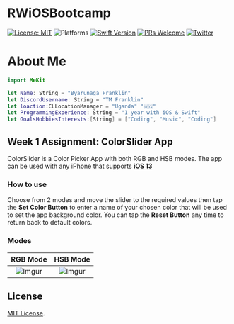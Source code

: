 # RWiOSBootcamp


[![License: MIT](https://img.shields.io/badge/License-MIT-yellow.svg)](https://opensource.org/licenses/MIT)
![Platforms](https://img.shields.io/badge/platform-iOS-lightgrey.svg)
[![Swift Version](https://img.shields.io/badge/Swift-5.2-F16D39.svg?style=flat)](https://developer.apple.com/swift)
[![PRs Welcome](https://img.shields.io/badge/PRs-welcome-brightgreen.svg?style=flat-square)](http://makeapullrequest.com)
[![Twitter](https://img.shields.io/badge/twitter-@byaruhaf-blue.svg)](http://twitter.com/byaruhaf)

# About Me
``` swift
import MeKit

let Name: String = "Byarunaga Franklin"
let DiscordUsername: String = "TM Franklin"
let loaction:CLLocationManager = "Uganda" "🇺🇬"
let ProgrammingExperience: String = "1 year with iOS & Swift"
let GoalsHobbiesInterests:[String] = ["Coding", "Music", "Coding"]

```

## Week 1 Assignment: ColorSlider App

ColorSlider is a Color Picker App with both RGB and HSB modes. The app can be used with any iPhone that supports **[iOS 13](https://support.apple.com/en-il/guide/iphone/iphe3fa5df43/ios)**

### How to use
Choose from 2 modes and move the slider to the required values then tap the **Set Color Button** to enter a name of your chosen color that will be used to set the app background color. You can tap the **Reset Button** any time to return back to default colors.


### Modes
RGB Mode             |  HSB Mode
:-------------------------:|:-------------------------:
![Imgur](https://i.imgur.com/9tkL3R4.png)  |  ![Imgur](https://i.imgur.com/DKfavP1.png)

## License
[MIT License](https://github.com/byaruhaf/RWiOSBootcamp/blob/master/LICENSE).
